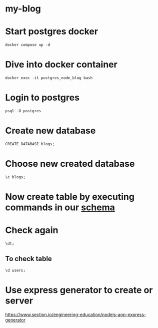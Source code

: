 # my-blog

# Start postgres docker

`docker compose up -d`

# Dive into docker container
`docker exec -it postgres_node_blog bash`
# Login to postgres
`psql -U postgres`
# Create new database

`CREATE DATABASE blogs;`
# Choose new created database
`\c blogs; `

# Now create table by executing commands in our [schema](./utils/schema.sql)

# Check again
`\dt;`
## To check table 
`\d users;`

# Use express generator to create or server
https://www.section.io/engineering-education/nodejs-app-express-generator
